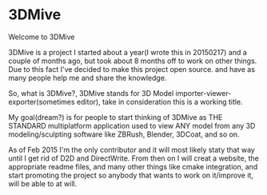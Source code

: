 # 3DMive
Welcome to 3DMive

3DMive is a project I started about a year(I wrote this in 20150217) and a couple of months ago, but took about 8 months off to work on other things. Due to this fact I've decided to make this project open source. and have as many people help me and share the knowledge.

So, what is 3DMive?, 3DMive stands for 3D Model importer-viewer-exporter(sometimes editor), take in consideration this is a working title.

My goal(dream?) is for people to start thinking of 3DMive as THE STANDARD multiplatform application used to view ANY model from any 3D modeling/sculpting software like ZBRush, Blender, 3DCoat, and so on.

As of Feb 2015 I'm the only contributor and it will most likely staty that way until I get rid of D2D and DirectWrite. From then on I will creat a website, the appropriate readme files, and many other things like cmake integration, and start promoting the project so anybody that wants to work on it/improve it, will be able to at will.
